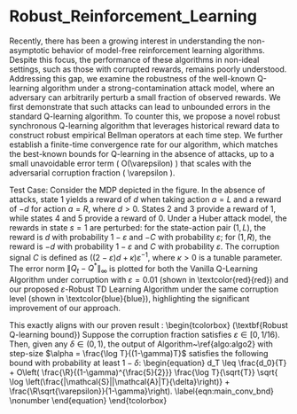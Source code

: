 # Robust_Reinforcement_Learning
Recently, there has been a growing interest in understanding the non-asymptotic behavior of model-free reinforcement learning algorithms. Despite this focus, the performance of these algorithms in non-ideal settings, such as those with corrupted rewards, remains poorly understood. Addressing this gap, we examine the robustness of the well-known Q-learning algorithm under a strong-contamination attack model, where an adversary can arbitrarily perturb a small fraction of observed rewards. We first demonstrate that such attacks can lead to unbounded errors in the standard Q-learning algorithm. To counter this, we propose a novel robust synchronous Q-learning algorithm that leverages historical reward data to construct robust empirical Bellman operators at each time step. We further establish a finite-time convergence rate for our algorithm, which matches the best-known bounds for Q-learning in the absence of attacks, up to a small unavoidable error term \( O(\varepsilon) \) that scales with the adversarial corruption fraction \( \varepsilon \).

Test Case:  Consider the MDP depicted in the figure. In the absence of attacks, state 1 yields a reward of $d$ when taking action $a = L$ and a reward of $-d$ for action $a = R$, where $d > 0$. States 2 and 3 provide a reward of 1, while states 4 and 5 provide a reward of 0. Under a Huber attack model, the rewards in state $s = 1$ are perturbed: for the state-action pair $(1, L)$, the reward is $d$ with probability $1-\varepsilon$ and $-C$ with probability $\varepsilon$; for $(1, R)$, the reward is $-d$ with probability $1-\varepsilon$ and $C$ with probability $\varepsilon$. The corruption signal $C$ is defined as $\left((2-\varepsilon)d + \kappa\right) \varepsilon^{-1}$, where $\kappa > 0$ is a tunable parameter. The error norm $\lVert Q_t - Q^* \rVert_\infty$ is plotted for both the Vanilla Q-Learning Algorithm under corruption with $\varepsilon = 0.01$ (shown in \textcolor{red}{red}) and our proposed $\varepsilon$-Robust TD Learning Algorithm under the same corruption level (shown in \textcolor{blue}{blue}), highlighting the significant improvement of our approach.

This exactly aligns with our proven result :
\begin{tcolorbox}
(\textbf{Robust Q-learning bound}) Suppose the corruption fraction satisfies $\varepsilon \in [0,1/16)$. Then, given any $\delta \in (0,1)$, the output of Algorithm~\ref{algo:algo2} with step-size $\alpha = \frac{\log T}{(1-\gamma)T}$  satisfies the following bound with probability at least $1-\delta$:
\begin{equation}
d_T \leq \frac{d_0}{T} + O\left( \frac{\R}{(1-\gamma)^{\frac{5}{2}}}  \frac{\log T}{\sqrt{T}} \sqrt{ \log \left(\frac{|\mathcal{S}||\mathcal{A}|T}{\delta}\right)} +  \frac{\R\sqrt{\varepsilon}}{1-\gamma}\right). 
\label{eqn:main_conv_bnd}
\nonumber
\end{equation}
\end{tcolorbox}


